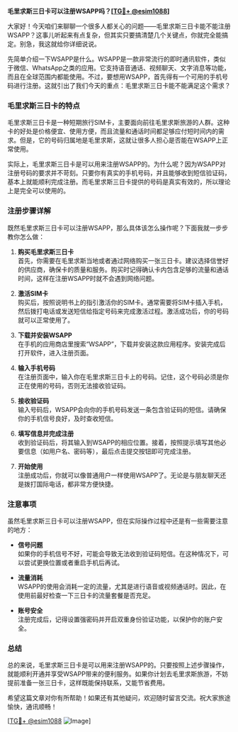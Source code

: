 **毛里求斯三日卡可以注册WSAPP吗？[[TG💪+ @esim1088](https://t.me/s/esim1088)]**

大家好！今天咱们来聊聊一个很多人都关心的问题——毛里求斯三日卡能不能注册WSAPP？这事儿听起来有点复杂，但其实只要搞清楚几个关键点，你就完全能搞定。别急，我这就给你详细说说。

先简单介绍一下WSAPP是什么。WSAPP是一款非常流行的即时通讯软件，类似于微信、WhatsApp之类的应用。它支持语音通话、视频聊天、文字消息等功能，而且在全球范围内都能使用。不过，要想用WSAPP，首先得有一个可用的手机号码进行注册。这就引出了我们今天的重点：毛里求斯三日卡能不能满足这个需求？

### 毛里求斯三日卡的特点

毛里求斯三日卡是一种短期旅行SIM卡，主要面向前往毛里求斯旅游的人群。这种卡的好处是价格便宜、使用方便，而且流量和通话时间都足够应付短时间内的需求。但是，它的号码归属地是毛里求斯，这就让很多人担心是否能在WSAPP上正常使用。

实际上，毛里求斯三日卡是可以用来注册WSAPP的。为什么呢？因为WSAPP对注册号码的要求并不苛刻。只要你有真实的手机号码，并且能够收到短信验证码，基本上就能顺利完成注册。而毛里求斯三日卡提供的号码是真实有效的，所以理论上是完全可以使用的。

### 注册步骤详解

既然毛里求斯三日卡可以注册WSAPP，那么具体该怎么操作呢？下面我就一步步教你怎么做：

1. **购买毛里求斯三日卡**  
   首先，你需要在毛里求斯当地或者通过网络购买一张三日卡。建议选择信誉好的供应商，确保卡的质量和服务。购买时记得确认卡内包含足够的流量和通话时间，这样在注册WSAPP时就不会遇到网络问题。

2. **激活SIM卡**  
   购买后，按照说明书上的指引激活你的SIM卡。通常需要将SIM卡插入手机，然后拨打电话或发送短信给指定号码来完成激活过程。激活成功后，你的号码就可以正常使用了。

3. **下载并安装WSAPP**  
   在手机的应用商店里搜索“WSAPP”，下载并安装这款应用程序。安装完成后打开软件，进入注册页面。

4. **输入手机号码**  
   在注册页面中，输入你在毛里求斯三日卡上的号码。记住，这个号码必须是你正在使用的号码，否则无法接收验证码。

5. **接收验证码**  
   输入号码后，WSAPP会向你的手机号码发送一条包含验证码的短信。请确保你的手机信号良好，及时查收短信。

6. **填写信息并完成注册**  
   收到验证码后，将其输入到WSAPP的相应位置。接着，按照提示填写其他必要信息（如用户名、密码等），最后点击提交按钮即可完成注册。

7. **开始使用**  
   注册成功后，你就可以像普通用户一样使用WSAPP了。无论是与朋友聊天还是拨打国际电话，都非常方便快捷。

### 注意事项

虽然毛里求斯三日卡可以注册WSAPP，但在实际操作过程中还是有一些需要注意的地方：

- **信号问题**  
  如果你的手机信号不好，可能会导致无法收到验证码短信。在这种情况下，可以尝试更换位置或者重启手机后再试。

- **流量消耗**  
  WSAPP的使用会消耗一定的流量，尤其是进行语音或视频通话时。因此，在使用前最好检查一下三日卡的流量套餐是否充足。

- **账号安全**  
  注册完成后，记得设置强密码并开启双重身份验证功能，以保护你的账户安全。

### 总结

总的来说，毛里求斯三日卡是可以用来注册WSAPP的。只要按照上述步骤操作，就能顺利开通并享受WSAPP带来的便利服务。如果你计划去毛里求斯旅游，不妨提前准备一张三日卡，这样既能保持联系，又能节省费用。

希望这篇文章对你有所帮助！如果还有其他疑问，欢迎随时留言交流。祝大家旅途愉快，通讯顺畅！

[[TG💪+ @esim1088](https://t.me/s/esim1088) ![Image](https://i.postimg.cc/4NQfJmqS/Snipaste-2025-05-13-00-14-12.png)]